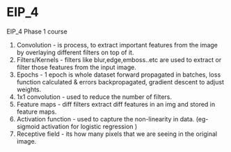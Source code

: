 # EIP_4
EIP_4 Phase 1 course 


1) Convolution  - is process, to extract important features from the image by overlaying different filters on top of it.
2) Filters/Kernels - filters like blur,edge,emboss..etc are used to extract or filter those features from the input image.
3) Epochs - 1 epoch is whole dataset forward propagated in batches, loss function calculated & errors backpropagated, gradient descent to adjust weights.
4) 1x1 convolution - used to reduce the number of filters.
5) Feature maps - diff filters extract diff features in an img and stored in feature maps.
6) Activation function - used to capture the non-linearity in data. (eg- sigmoid activation for logistic regression )
7) Receptive field - its how many pixels that we are seeing in the original image. 
